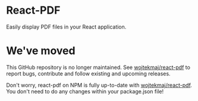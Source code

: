 # React-PDF
Easily display PDF files in your React application.

# We've moved

This GitHub repository is no longer maintained. See [wojtekmaj/react-pdf](https://github.com/wojtekmaj/react-pdf) to report bugs, contribute and follow existing and upcoming releases.

Don't worry, react-pdf on NPM is fully up-to-date with [wojtekmaj/react-pdf](https://github.com/wojtekmaj/react-pdf). You don't need to do any changes within your package.json file!
